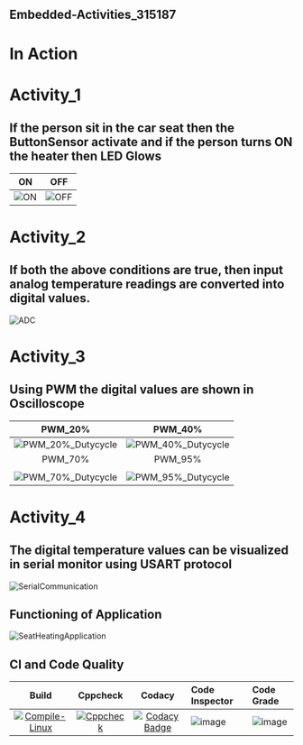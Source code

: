 ## Embedded-Activities_315187
# In Action
# Activity_1
## If the person sit in the car seat then the ButtonSensor activate and if the person turns ON the heater then LED Glows
|ON|OFF|
|:--:|:--:|
|![ON](https://user-images.githubusercontent.com/62166597/115904289-3d88a080-a482-11eb-8dac-4baad5d98b64.PNG)|![OFF](https://user-images.githubusercontent.com/62166597/115904238-2e095780-a482-11eb-99fa-67ae25f4005d.PNG)|
# Activity_2
## If both the above conditions are true, then input analog temperature readings are converted into digital values.
![ADC](https://user-images.githubusercontent.com/62166597/116454135-4a8c0200-a87d-11eb-9efc-683aa5aa190a.PNG)
# Activity_3
## Using PWM the digital values are shown in Oscilloscope
|PWM_20%|PWM_40%|
|:--:|:--:|
|![PWM_20%_Dutycycle](https://user-images.githubusercontent.com/62166597/116469423-c68f4580-a88f-11eb-9c2c-953fafc5e026.PNG)|![PWM_40%_Dutycycle](https://user-images.githubusercontent.com/62166597/116469426-c7c07280-a88f-11eb-8d1c-bb1dd61f817f.PNG)
|PWM_70%|PWM_95%|
|   |   |
![PWM_70%_Dutycycle](https://user-images.githubusercontent.com/62166597/116469430-c8590900-a88f-11eb-8774-36a076978a28.PNG)|![PWM_95%_Dutycycle](https://user-images.githubusercontent.com/62166597/116470358-f3902800-a890-11eb-8dd1-09ce8dfc598b.PNG)
# Activity_4
## The digital temperature values can be visualized in serial monitor using USART protocol
![SerialCommunication](https://user-images.githubusercontent.com/62166597/116560550-1cf79500-a91f-11eb-88a7-6f4e6a7f4833.PNG)
## Functioning of Application
![SeatHeatingApplication](https://user-images.githubusercontent.com/62166597/116562560-e3278e00-a920-11eb-8e74-420d2a79bae5.gif)
## CI and Code Quality
|Build|Cppcheck|Codacy|Code Inspector|Code Grade|
|:--:|:--:|:--:|:--|:---|
[![Compile-Linux](https://github.com/Triveni22/Embedded-Activities_315187/actions/workflows/compile.yml/badge.svg)](https://github.com/Triveni22/Embedded-Activities_315187/actions/workflows/compile.yml)|[![Cppcheck](https://github.com/Triveni22/Embedded-Activities_315187/actions/workflows/CodeQuality.yml/badge.svg)](https://github.com/Triveni22/Embedded-Activities_315187/actions/workflows/CodeQuality.yml)|[![Codacy Badge](https://app.codacy.com/project/badge/Grade/6eb4d9eb6f4c4216a2cb018d3e0015d6)](https://www.codacy.com/gh/Triveni22/Embedded-Activities_315187/dashboard?utm_source=github.com&amp;utm_medium=referral&amp;utm_content=Triveni22/Embedded-Activities_315187&amp;utm_campaign=Badge_Grade)|![image](https://user-images.githubusercontent.com/85540441/127458690-5cb1d7e8-f21c-49aa-ad28-ebaf9e0442d3.png)|![image](https://user-images.githubusercontent.com/85540441/127458787-f5bf61b1-bbbb-4fdc-bbf6-393e8efede59.png)

